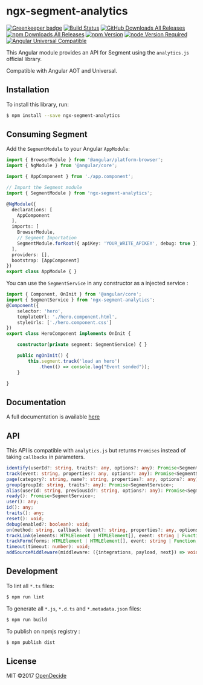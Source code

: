 # ngx-segment-analytics

[![Greenkeeper badge](https://badges.greenkeeper.io/opendecide/ngx-segment-analytics.svg)](https://greenkeeper.io/)
[![Build Status](https://travis-ci.org/opendecide/ngx-segment-analytics.svg?branch=master)](https://travis-ci.org/opendecide/ngx-segment-analytics)
[![GitHub Downloads All Releases](https://img.shields.io/github/downloads/opendecide/ngx-segment-analytics/total.svg)](https://github.com/opendecide/ngx-segment-analytics)
[![npm Downloads All Releases](https://img.shields.io/npm/dw/ngx-segment-analytics.svg)](https://www.npmjs.com/package/ngx-segment-analytics)
[![npm Version](https://img.shields.io/npm/v/ngx-segment-analytics.svg)](https://www.npmjs.com/package/ngx-segment-analytics)
[![node Version Required](https://img.shields.io/node/v/ngx-segment-analytics.svg)](https://www.npmjs.com/package/ngx-segment-analytics)
[![Angular Universal Compatible](https://img.shields.io/badge/angular-universal-brightgreen.svg)](https://universal.angular.io/)

This Angular module provides an API for Segment using the `analytics.js` official library.

Compatible with Angular AOT and Universal.

## Installation

To install this library, run:

```bash
$ npm install --save ngx-segment-analytics
```

## Consuming Segment

Add the `SegmentModule` to your Angular `AppModule`:

```typescript
import { BrowserModule } from '@angular/platform-browser';
import { NgModule } from '@angular/core';

import { AppComponent } from './app.component';

// Import the Segment module
import { SegmentModule } from 'ngx-segment-analytics';

@NgModule({
  declarations: [
    AppComponent
  ],
  imports: [
    BrowserModule,
    // Segment Importation
    SegmentModule.forRoot({ apiKey: 'YOUR_WRITE_APIKEY', debug: true })
  ],
  providers: [],
  bootstrap: [AppComponent]
})
export class AppModule { }
```

You can use the `SegmentService` in any constructor as a injected service :

```typescript
import { Component, OnInit } from '@angular/core';
import { SegmentService } from 'ngx-segment-analytics';
@Component({
    selector: 'hero',
    templateUrl: './hero.component.html',
    styleUrls: ['./hero.component.css']
})
export class HeroComponent implements OnInit {

    constructor(private segment: SegmentService) { }

    public ngOnInit() {
        this.segment.track('load an hero')
            .then(() => console.log("Event sended"));
    }

}
```

## Documentation

A full documentation is available [here](https://opendecide.github.io/ngx-segment-analytics/)

## API

This API is compatible with `analytics.js` but returns `Promises` instead of taking `callbacks` in parameters.

```typescript
identify(userId?: string, traits?: any, options?: any): Promise<SegmentService>;
track(event: string, properties?: any, options?: any): Promise<SegmentService>;
page(category?: string, name?: string, properties?: any, options?: any): Promise<SegmentService>;
group(groupId: string, traits?: any): Promise<SegmentService>;
alias(userId: string, previousId?: string, options?: any): Promise<SegmentService>;
ready(): Promise<SegmentService>;
user(): any;
id(): any;
traits(): any;
reset(): void;
debug(enabled?: boolean): void;
on(method: string, callback: (event?: string, properties?: any, options?: any) => any): void;
trackLink(elements: HTMLElement | HTMLElement[], event: string | Function, properties?: Object | Function): void;
trackForm(forms: HTMLElement | HTMLElement[], event: string | Function, properties?: Object | Function): void;
timeout(timeout: number): void;
addSourceMiddleware(middleware: ({integrations, payload, next}) => void): void;
```

## Development

To lint all `*.ts` files:

```bash
$ npm run lint
```

To generate all `*.js`, `*.d.ts` and `*.metadata.json` files:

```bash
$ npm run build
```

To publish on npmjs registry :
```bash
$ npm publish dist
```


## License

MIT ©2017 [OpenDecide](https://www.opendecide.com)
